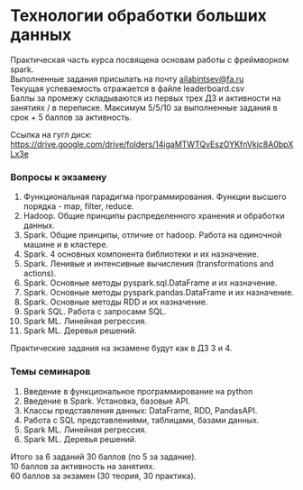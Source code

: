 # Технологии обработки больших данных

Практическая часть курса посвящена основам работы с фреймворком spark.  
Выполненные задания присылать на почту ailabintsev@fa.ru  
Текущая успеваемость отражается в файле leaderboard.csv  
Баллы за промежу складываются из первых трех ДЗ и активности на занятиях / в переписке. Максимум 5/5/10 за выполненные задания в срок + 5 баллов за активность.  

Ссылка на гугл диск:  
https://drive.google.com/drive/folders/14igaMTWTQvEszOYKfnVkjc8A0bpXLx3e

### Вопросы к экзамену  

1. Функциональная парадигма программирования. Функции высшего порядка - map, filter, reduce. 
2. Hadoop. Общие принципы распределенного хранения и обработки данных.
3. Spark. Общие принципы, отличие от hadoop. Работа на одиночной машине и в кластере. 
4. Spark. 4 основных компонента библиотеки и их назначение. 
5. Spark. Ленивые и интенсивные вычисления (transformations and actions).
6. Spark. Основные методы pyspark.sql.DataFrame и их назначение. 
7. Spark. Основные методы pyspark.pandas.DataFrame и их назначение. 
8. Spark. Основные методы RDD и их назначение. 
9. Spark SQL. Работа с запросами SQL.
10. Spark ML. Линейная регрессия.
11. Spark ML. Деревья решений.

Практические задания на экзамене будут как в ДЗ 3 и 4.  

### Темы семинаров 

1. Введение в функциональное программирование на python 
2. Введение в Spark. Установка, базовые API.
3. Классы представления данных: DataFrame, RDD, PandasAPI.
4. Работа с SQL представлениями, таблицами, базами данных.
5. Spark ML. Линейная регрессия.
6. Spark ML. Деревья решений.

Итого за 6 заданий 30 баллов (по 5 за задание).  
10 баллов за активность на занятиях.  
60 баллов за экзамен (30 теория, 30 практика).  
